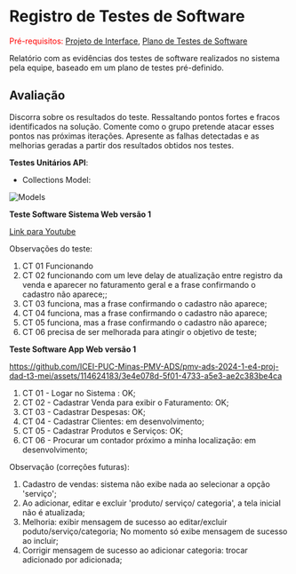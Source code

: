 # Registro de Testes de Software

<span style="color:red">Pré-requisitos: <a href="3-Projeto de Interface.md"> Projeto de Interface</a></span>, <a href="8-Plano de Testes de Software.md"> Plano de Testes de Software</a>

Relatório com as evidências dos testes de software realizados no sistema pela equipe, baseado em um plano de testes pré-definido.

## Avaliação

Discorra sobre os resultados do teste. Ressaltando pontos fortes e fracos identificados na solução. Comente como o grupo pretende atacar esses pontos nas próximas iterações. Apresente as falhas detectadas e as melhorias geradas a partir dos resultados obtidos nos testes.

**Testes Unitários API**:
- Collections Model:

![Models](https://github.com/ICEI-PUC-Minas-PMV-ADS/pmv-ads-2024-1-e4-proj-dad-t3-mei/assets/113808083/7f053cd6-31bb-47dc-a8e0-8de6c2a8afce)

**Teste Software Sistema Web versão 1**

[Link para Youtube](https://youtu.be/gRRu6zKhhXQ)

Observações do teste:
1. CT 01 Funcionando
2. CT 02 funcionando com um leve delay de atualização entre registro da venda e aparecer no faturamento geral e a frase confirmando o cadastro não aparece;;
3. CT 03 funciona, mas a frase confirmando o cadastro não aparece;
4. CT 04 funciona, mas a frase confirmando o cadastro não aparece;
5. CT 05 funciona, mas a frase confirmando o cadastro não aparece;
6. CT 06 precisa de ser melhorada para atingir o objetivo de teste;

**Teste Software App Web versão 1**


https://github.com/ICEI-PUC-Minas-PMV-ADS/pmv-ads-2024-1-e4-proj-dad-t3-mei/assets/114624183/3e4e078d-5f01-4733-a5e3-ae2c383be4ca


1. CT 01 - Logar no Sistema : OK;
2. CT 02 - Cadastrar Venda para exibir o Faturamento: OK;
3. CT 03 - Cadastrar Despesas: OK;
4. CT 04 - Cadastrar Clientes: em desenvolvimento;
5. CT 05 - Cadastrar Produtos e Serviços: OK;
6. CT 06 - Procurar um contador próximo a minha localização: em desenvolvimento;

Observação (correções futuras):

1. Cadastro de vendas: sistema não exibe nada ao selecionar a opção 'serviço';
2. Ao adicionar, editar e excluir 'produto/ serviço/ categoria', a tela inicial não é atualizada;
3. Melhoria: exibir mensagem de sucesso ao editar/excluir poduto/serviço/categoria; No momento só exibe mensagem de sucesso ao incluir;
4. Corrigir mensagem de sucesso ao adicionar categoria: trocar adicionado por adicionada;
